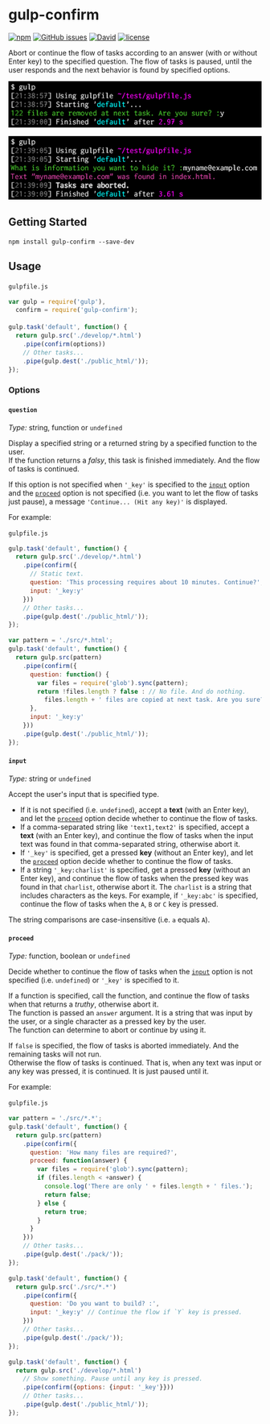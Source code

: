 # gulp-confirm

[![npm](https://img.shields.io/npm/v/gulp-confirm.svg)](https://www.npmjs.com/package/gulp-confirm) [![GitHub issues](https://img.shields.io/github/issues/anseki/gulp-confirm.svg)](https://github.com/anseki/gulp-confirm/issues) [![David](https://img.shields.io/david/anseki/gulp-confirm.svg)](package.json) [![license](https://img.shields.io/badge/license-MIT-blue.svg)](LICENSE-MIT)

Abort or continue the flow of tasks according to an answer (with or without Enter key) to the specified question. The flow of tasks is paused, until the user responds and the next behavior is found by specified options.

![sample](cl_01.png)

![sample](cl_02.png)

## Getting Started

```shell
npm install gulp-confirm --save-dev
```

## Usage

`gulpfile.js`

```js
var gulp = require('gulp'),
  confirm = require('gulp-confirm');

gulp.task('default', function() {
  return gulp.src('./develop/*.html')
    .pipe(confirm(options))
    // Other tasks...
    .pipe(gulp.dest('./public_html/'));
});
```

### Options

#### `question`

*Type:* string, function or `undefined`

Display a specified string or a returned string by a specified function to the user.  
If the function returns a *falsy*, this task is finished immediately. And the flow of tasks is continued.

If this option is not specified when `'_key'` is specified to the [`input`](#input) option and the [`proceed`](#proceed) option is not specified (i.e. you want to let the flow of tasks just pause), a message `'Continue... (Hit any key)'` is displayed.

For example:

`gulpfile.js`

```js
gulp.task('default', function() {
  return gulp.src('./develop/*.html')
    .pipe(confirm({
      // Static text.
      question: 'This processing requires about 10 minutes. Continue?',
      input: '_key:y'
    }))
    // Other tasks...
    .pipe(gulp.dest('./public_html/'));
});
```

```js
var pattern = './src/*.html';
gulp.task('default', function() {
  return gulp.src(pattern)
    .pipe(confirm({
      question: function() {
        var files = require('glob').sync(pattern);
        return !files.length ? false : // No file. And do nothing.
          files.length + ' files are copied at next task. Are you sure?';
      },
      input: '_key:y'
    }))
    .pipe(gulp.dest('./public_html/'));
});
```

#### `input`

*Type:* string or `undefined`

Accept the user's input that is specified type.

* If it is not specified (i.e. `undefined`), accept a **text** (with an Enter key), and let the [`proceed`](#proceed) option decide whether to continue the flow of tasks.
* If a comma-separated string like `'text1,text2'` is specified, accept a **text** (with an Enter key), and continue the flow of tasks when the input text was found in that comma-separated string, otherwise abort it.
* If `'_key'` is specified, get a pressed **key** (without an Enter key), and let the [`proceed`](#proceed) option decide whether to continue the flow of tasks.
* If a string `'_key:charlist'` is specified, get a pressed **key** (without an Enter key), and continue the flow of tasks when the pressed key was found in that `charlist`, otherwise abort it. The `charlist` is a string that includes characters as the keys. For example, if `'_key:abc'` is specified, continue the flow of tasks when the `A`, `B` or `C` key is pressed.

The string comparisons are case-insensitive (i.e. `a` equals `A`).

#### `proceed`

*Type:* function, boolean or `undefined`

Decide whether to continue the flow of tasks when the [`input`](#input) option is not specified (i.e. `undefined`) or `'_key'` is specified to it.

If a function is specified, call the function, and continue the flow of tasks when that returns a *truthy*, otherwise abort it.  
The function is passed an `answer` argument. It is a string that was input by the user, or a single character as a pressed key by the user.  
The function can determine to abort or continue by using it.

If `false` is specified, the flow of tasks is aborted immediately. And the remaining tasks will not run.  
Otherwise the flow of tasks is continued. That is, when any text was input or any key was pressed, it is continued. It is just paused until it.

For example:

`gulpfile.js`

```js
var pattern = './src/*.*';
gulp.task('default', function() {
  return gulp.src(pattern)
    .pipe(confirm({
      question: 'How many files are required?',
      proceed: function(answer) {
        var files = require('glob').sync(pattern);
        if (files.length < +answer) {
          console.log('There are only ' + files.length + ' files.');
          return false;
        } else {
          return true;
        }
      }
    }))
    // Other tasks...
    .pipe(gulp.dest('./pack/'));
});
```

```js
gulp.task('default', function() {
  return gulp.src('./src/*.*')
    .pipe(confirm({
      question: 'Do you want to build? :',
      input: '_key:y' // Continue the flow if `Y` key is pressed.
    }))
    // Other tasks...
    .pipe(gulp.dest('./pack/'));
});
```

```js
gulp.task('default', function() {
  return gulp.src('./develop/*.html')
    // Show something. Pause until any key is pressed.
    .pipe(confirm({options: {input: '_key'}}))
    // Other tasks...
    .pipe(gulp.dest('./public_html/'));
});
```
